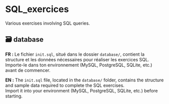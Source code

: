 # SQL_exercices
Various exercises involving SQL queries.

## 🗃️ database

**FR :** Le fichier `init.sql`, situé dans le dossier `database/`, contient la structure et les données nécessaires pour réaliser les exercices SQL.  
Importe-le dans ton environnement (MySQL, PostgreSQL, SQLite, etc.) avant de commencer.

**EN :** The `init.sql` file, located in the `database/` folder, contains the structure and sample data required to complete the SQL exercises.  
Import it into your environment (MySQL, PostgreSQL, SQLite, etc.) before starting.
